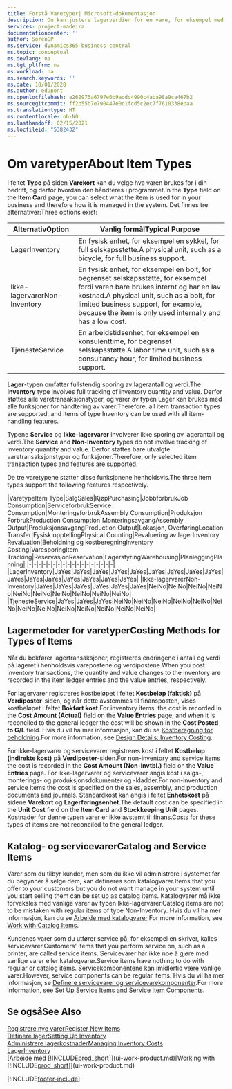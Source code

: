 ```yaml
---
title: Forstå Varetyper| Microsoft-dokumentasjon
description: Du kan justere lagerverdien for en vare, for eksempel med lagermetoden FIFO eller Gjennomsnitt, når varekost endres av andre årsaker enn transaksjoner.
services: project-madeira
documentationcenter: ''
author: SorenGP
ms.service: dynamics365-business-central
ms.topic: conceptual
ms.devlang: na
ms.tgt_pltfrm: na
ms.workload: na
ms.search.keywords: ''
ms.date: 10/01/2020
ms.author: edupont
ms.openlocfilehash: a262975a6797e0b9addc4990c4aba98a9ca467b2
ms.sourcegitcommit: ff2b55b7e790447e0c1fcd5c2ec7f7610338ebaa
ms.translationtype: HT
ms.contentlocale: nb-NO
ms.lasthandoff: 02/15/2021
ms.locfileid: "5382432"
---
```

# <a name="about-item-types"></a><span data-ttu-id="27a29-103">Om varetyper</span><span class="sxs-lookup"><span data-stu-id="27a29-103">About Item Types</span></span>
<span data-ttu-id="27a29-104">I feltet **Type** på siden **Varekort** kan du velge hva varen brukes for i din bedrift, og derfor hvordan den håndteres i programmet.</span><span class="sxs-lookup"><span data-stu-id="27a29-104">In the **Type** field on the **Item Card** page, you can select what the item is used for in your business and therefore how it is managed in the system.</span></span> <span data-ttu-id="27a29-105">Det finnes tre alternativer:</span><span class="sxs-lookup"><span data-stu-id="27a29-105">Three options exist:</span></span>

|<span data-ttu-id="27a29-106">Alternativ</span><span class="sxs-lookup"><span data-stu-id="27a29-106">Option</span></span>|<span data-ttu-id="27a29-107">Vanlig formål</span><span class="sxs-lookup"><span data-stu-id="27a29-107">Typical Purpose</span></span>|
|------|-----------|
|<span data-ttu-id="27a29-108">Lager</span><span class="sxs-lookup"><span data-stu-id="27a29-108">Inventory</span></span>|<span data-ttu-id="27a29-109">En fysisk enhet, for eksempel en sykkel, for full selskapsstøtte.</span><span class="sxs-lookup"><span data-stu-id="27a29-109">A physical unit, such as a bicycle, for full business support.</span></span>|
|<span data-ttu-id="27a29-110">Ikke-lagervarer</span><span class="sxs-lookup"><span data-stu-id="27a29-110">Non-Inventory</span></span>|<span data-ttu-id="27a29-111">En fysisk enhet, for eksempel en bolt, for begrenset selskapsstøtte, for eksempel fordi varen bare brukes internt og har en lav kostnad.</span><span class="sxs-lookup"><span data-stu-id="27a29-111">A physical unit, such as a bolt, for limited business support, for example, because the item is only used internally and has a low cost.</span></span>|
|<span data-ttu-id="27a29-112">Tjeneste</span><span class="sxs-lookup"><span data-stu-id="27a29-112">Service</span></span>|<span data-ttu-id="27a29-113">En arbeidstidsenhet, for eksempel en konsulenttime, for begrenset selskapsstøtte.</span><span class="sxs-lookup"><span data-stu-id="27a29-113">A labor time unit, such as a consultancy hour, for limited business support.</span></span>|

<span data-ttu-id="27a29-114">**Lager**-typen omfatter fullstendig sporing av lagerantall og verdi.</span><span class="sxs-lookup"><span data-stu-id="27a29-114">The **Inventory** type involves full tracking of inventory quantity and value.</span></span> <span data-ttu-id="27a29-115">Derfor støttes alle varetransaksjonstyper, og varer av typen Lager kan brukes med alle funksjoner for håndtering av varer.</span><span class="sxs-lookup"><span data-stu-id="27a29-115">Therefore, all item transaction types are supported, and items of type Inventory can be used with all item-handling features.</span></span>

<span data-ttu-id="27a29-116">Typene **Service** og **Ikke-lagervarer** involverer ikke sporing av lagerantall og verdi.</span><span class="sxs-lookup"><span data-stu-id="27a29-116">The **Service** and **Non-Inventory** types do not involve tracking of inventory quantity and value.</span></span> <span data-ttu-id="27a29-117">Derfor støttes bare utvalgte varetransaksjonstyper og funksjoner.</span><span class="sxs-lookup"><span data-stu-id="27a29-117">Therefore, only selected item transaction types and features are supported.</span></span>

<span data-ttu-id="27a29-118">De tre varetypene støtter disse funksjonene henholdsvis.</span><span class="sxs-lookup"><span data-stu-id="27a29-118">The three item types support the following features respectively.</span></span>

|<span data-ttu-id="27a29-119">Varetype</span><span class="sxs-lookup"><span data-stu-id="27a29-119">Item Type</span></span>|<span data-ttu-id="27a29-120">Salg</span><span class="sxs-lookup"><span data-stu-id="27a29-120">Sales</span></span>|<span data-ttu-id="27a29-121">Kjøp</span><span class="sxs-lookup"><span data-stu-id="27a29-121">Purchasing</span></span>|<span data-ttu-id="27a29-122">Jobbforbruk</span><span class="sxs-lookup"><span data-stu-id="27a29-122">Job Consumption</span></span>|<span data-ttu-id="27a29-123">Serviceforbruk</span><span class="sxs-lookup"><span data-stu-id="27a29-123">Service Consumption</span></span>|<span data-ttu-id="27a29-124">Monteringsforbruk</span><span class="sxs-lookup"><span data-stu-id="27a29-124">Assembly Consumption</span></span>|<span data-ttu-id="27a29-125">Produksjon Forbruk</span><span class="sxs-lookup"><span data-stu-id="27a29-125">Production Consumption</span></span>|<span data-ttu-id="27a29-126">Monteringsavgang</span><span class="sxs-lookup"><span data-stu-id="27a29-126">Assembly Output</span></span>|<span data-ttu-id="27a29-127">Produksjonsavgang</span><span class="sxs-lookup"><span data-stu-id="27a29-127">Production Output</span></span>|<span data-ttu-id="27a29-128">Lokasjon, Overføring</span><span class="sxs-lookup"><span data-stu-id="27a29-128">Location Transfer</span></span>|<span data-ttu-id="27a29-129">Fysisk opptelling</span><span class="sxs-lookup"><span data-stu-id="27a29-129">Physical Counting</span></span>|<span data-ttu-id="27a29-130">Revaluering av lager</span><span class="sxs-lookup"><span data-stu-id="27a29-130">Inventory Revaluation</span></span>|<span data-ttu-id="27a29-131">Beholdning og kostberegning</span><span class="sxs-lookup"><span data-stu-id="27a29-131">Inventory Costing</span></span>|<span data-ttu-id="27a29-132">Varesporing</span><span class="sxs-lookup"><span data-stu-id="27a29-132">Item Tracking</span></span>|<span data-ttu-id="27a29-133">Reservasjon</span><span class="sxs-lookup"><span data-stu-id="27a29-133">Reservation</span></span>|<span data-ttu-id="27a29-134">Lagerstyring</span><span class="sxs-lookup"><span data-stu-id="27a29-134">Warehousing</span></span>|<span data-ttu-id="27a29-135">Planlegging</span><span class="sxs-lookup"><span data-stu-id="27a29-135">Planning</span></span>|
|-|-|-|-|-|-|-|-|-|-|-|-|-|-|-|-|-|-|
|<span data-ttu-id="27a29-136">Lager</span><span class="sxs-lookup"><span data-stu-id="27a29-136">Inventory</span></span>|<span data-ttu-id="27a29-137">Ja</span><span class="sxs-lookup"><span data-stu-id="27a29-137">Yes</span></span>|<span data-ttu-id="27a29-138">Ja</span><span class="sxs-lookup"><span data-stu-id="27a29-138">Yes</span></span>|<span data-ttu-id="27a29-139">Ja</span><span class="sxs-lookup"><span data-stu-id="27a29-139">Yes</span></span>|<span data-ttu-id="27a29-140">Ja</span><span class="sxs-lookup"><span data-stu-id="27a29-140">Yes</span></span>|<span data-ttu-id="27a29-141">Ja</span><span class="sxs-lookup"><span data-stu-id="27a29-141">Yes</span></span>|<span data-ttu-id="27a29-142">Ja</span><span class="sxs-lookup"><span data-stu-id="27a29-142">Yes</span></span>|<span data-ttu-id="27a29-143">Ja</span><span class="sxs-lookup"><span data-stu-id="27a29-143">Yes</span></span>|<span data-ttu-id="27a29-144">Ja</span><span class="sxs-lookup"><span data-stu-id="27a29-144">Yes</span></span>|<span data-ttu-id="27a29-145">Ja</span><span class="sxs-lookup"><span data-stu-id="27a29-145">Yes</span></span>|<span data-ttu-id="27a29-146">Ja</span><span class="sxs-lookup"><span data-stu-id="27a29-146">Yes</span></span>|<span data-ttu-id="27a29-147">Ja</span><span class="sxs-lookup"><span data-stu-id="27a29-147">Yes</span></span>|<span data-ttu-id="27a29-148">Ja</span><span class="sxs-lookup"><span data-stu-id="27a29-148">Yes</span></span>|<span data-ttu-id="27a29-149">Ja</span><span class="sxs-lookup"><span data-stu-id="27a29-149">Yes</span></span>|<span data-ttu-id="27a29-150">Ja</span><span class="sxs-lookup"><span data-stu-id="27a29-150">Yes</span></span>|<span data-ttu-id="27a29-151">Ja</span><span class="sxs-lookup"><span data-stu-id="27a29-151">Yes</span></span>|<span data-ttu-id="27a29-152">Ja</span><span class="sxs-lookup"><span data-stu-id="27a29-152">Yes</span></span>|
|<span data-ttu-id="27a29-153">Ikke-lagervarer</span><span class="sxs-lookup"><span data-stu-id="27a29-153">Non-Inventory</span></span>|<span data-ttu-id="27a29-154">Ja</span><span class="sxs-lookup"><span data-stu-id="27a29-154">Yes</span></span>|<span data-ttu-id="27a29-155">Ja</span><span class="sxs-lookup"><span data-stu-id="27a29-155">Yes</span></span>|<span data-ttu-id="27a29-156">Ja</span><span class="sxs-lookup"><span data-stu-id="27a29-156">Yes</span></span>|<span data-ttu-id="27a29-157">Ja</span><span class="sxs-lookup"><span data-stu-id="27a29-157">Yes</span></span>|<span data-ttu-id="27a29-158">Ja</span><span class="sxs-lookup"><span data-stu-id="27a29-158">Yes</span></span>|<span data-ttu-id="27a29-159">Ja</span><span class="sxs-lookup"><span data-stu-id="27a29-159">Yes</span></span>|<span data-ttu-id="27a29-160">Nei</span><span class="sxs-lookup"><span data-stu-id="27a29-160">No</span></span>|<span data-ttu-id="27a29-161">Nei</span><span class="sxs-lookup"><span data-stu-id="27a29-161">No</span></span>|<span data-ttu-id="27a29-162">Nei</span><span class="sxs-lookup"><span data-stu-id="27a29-162">No</span></span>|<span data-ttu-id="27a29-163">Nei</span><span class="sxs-lookup"><span data-stu-id="27a29-163">No</span></span>|<span data-ttu-id="27a29-164">Nei</span><span class="sxs-lookup"><span data-stu-id="27a29-164">No</span></span>|<span data-ttu-id="27a29-165">Nei</span><span class="sxs-lookup"><span data-stu-id="27a29-165">No</span></span>|<span data-ttu-id="27a29-166">Nei</span><span class="sxs-lookup"><span data-stu-id="27a29-166">No</span></span>|<span data-ttu-id="27a29-167">Nei</span><span class="sxs-lookup"><span data-stu-id="27a29-167">No</span></span>|<span data-ttu-id="27a29-168">Nei</span><span class="sxs-lookup"><span data-stu-id="27a29-168">No</span></span>|<span data-ttu-id="27a29-169">Nei</span><span class="sxs-lookup"><span data-stu-id="27a29-169">No</span></span>|
|<span data-ttu-id="27a29-170">Tjeneste</span><span class="sxs-lookup"><span data-stu-id="27a29-170">Service</span></span>|<span data-ttu-id="27a29-171">Ja</span><span class="sxs-lookup"><span data-stu-id="27a29-171">Yes</span></span>|<span data-ttu-id="27a29-172">Ja</span><span class="sxs-lookup"><span data-stu-id="27a29-172">Yes</span></span>|<span data-ttu-id="27a29-173">Ja</span><span class="sxs-lookup"><span data-stu-id="27a29-173">Yes</span></span>|<span data-ttu-id="27a29-174">Nei</span><span class="sxs-lookup"><span data-stu-id="27a29-174">No</span></span>|<span data-ttu-id="27a29-175">Nei</span><span class="sxs-lookup"><span data-stu-id="27a29-175">No</span></span>|<span data-ttu-id="27a29-176">Nei</span><span class="sxs-lookup"><span data-stu-id="27a29-176">No</span></span>|<span data-ttu-id="27a29-177">Nei</span><span class="sxs-lookup"><span data-stu-id="27a29-177">No</span></span>|<span data-ttu-id="27a29-178">Nei</span><span class="sxs-lookup"><span data-stu-id="27a29-178">No</span></span>|<span data-ttu-id="27a29-179">Nei</span><span class="sxs-lookup"><span data-stu-id="27a29-179">No</span></span>|<span data-ttu-id="27a29-180">Nei</span><span class="sxs-lookup"><span data-stu-id="27a29-180">No</span></span>|<span data-ttu-id="27a29-181">Nei</span><span class="sxs-lookup"><span data-stu-id="27a29-181">No</span></span>|<span data-ttu-id="27a29-182">Nei</span><span class="sxs-lookup"><span data-stu-id="27a29-182">No</span></span>|<span data-ttu-id="27a29-183">Nei</span><span class="sxs-lookup"><span data-stu-id="27a29-183">No</span></span>|<span data-ttu-id="27a29-184">Nei</span><span class="sxs-lookup"><span data-stu-id="27a29-184">No</span></span>|<span data-ttu-id="27a29-185">Nei</span><span class="sxs-lookup"><span data-stu-id="27a29-185">No</span></span>|<span data-ttu-id="27a29-186">Nei</span><span class="sxs-lookup"><span data-stu-id="27a29-186">No</span></span>|

## <a name="costing-methods-for-types-of-items"></a><span data-ttu-id="27a29-187">Lagermetoder for varetyper</span><span class="sxs-lookup"><span data-stu-id="27a29-187">Costing Methods for Types of Items</span></span>
<span data-ttu-id="27a29-188">Når du bokfører lagertransaksjoner, registreres endringene i antall og verdi på lageret i henholdsvis varepostene og verdipostene.</span><span class="sxs-lookup"><span data-stu-id="27a29-188">When you post inventory transactions, the quantity and value changes to the inventory are recorded in the item ledger entries and the value entries, respectively.</span></span> 

<span data-ttu-id="27a29-189">For lagervarer registreres kostbeløpet i feltet **Kostbeløp (faktisk)** på **Verdiposter**-siden, og når dette avstemmes til finansposten, vises kostbeløpet i feltet **Bokført kost**.</span><span class="sxs-lookup"><span data-stu-id="27a29-189">For inventory items, the cost is recorded in the **Cost Amount (Actual)** field on the **Value Entries** page, and when it is reconciled to the general ledger the cost will be shown in the **Cost Posted to G/L** field.</span></span> <span data-ttu-id="27a29-190">Hvis du vil ha mer informasjon, kan du se [Kostberegning for beholdning](design-details-inventory-costing.md).</span><span class="sxs-lookup"><span data-stu-id="27a29-190">For more information, see [Design Details: Inventory Costing](design-details-inventory-costing.md).</span></span>

<span data-ttu-id="27a29-191">For ikke-lagervarer og servicevarer registreres kost i feltet **Kostbeløp (indirekte kost)** på **Verdiposter**-siden.</span><span class="sxs-lookup"><span data-stu-id="27a29-191">For non-inventory and service items the cost is recorded in the **Cost Amount (Non-Invtbl.)** field on the **Value Entries** page.</span></span> <span data-ttu-id="27a29-192">For ikke-lagervarer og servicevarer angis kost i salgs-, monterings- og produksjonsdokumenter og -kladder.</span><span class="sxs-lookup"><span data-stu-id="27a29-192">For non-inventory and service items the cost is specified on the sales, assembly, and production documents and journals.</span></span> <span data-ttu-id="27a29-193">Standardkost kan angis i feltet **Enhetskost** på sidene **Varekort** og **Lagerføringsenhet**.</span><span class="sxs-lookup"><span data-stu-id="27a29-193">The default cost can be specified in the **Unit Cost** field on the **Item Card** and **Stockkeeping Unit** pages.</span></span> <span data-ttu-id="27a29-194">Kostnader for denne typen varer er ikke avstemt til finans.</span><span class="sxs-lookup"><span data-stu-id="27a29-194">Costs for these types of items are not reconciled to the general ledger.</span></span> 

## <a name="catalog-and-service-items"></a><span data-ttu-id="27a29-195">Katalog- og servicevarer</span><span class="sxs-lookup"><span data-stu-id="27a29-195">Catalog and Service Items</span></span>
<span data-ttu-id="27a29-196">Varer som du tilbyr kunder, men som du ikke vil administrere i systemet før du begynner å selge dem, kan defineres som katalogvarer.</span><span class="sxs-lookup"><span data-stu-id="27a29-196">Items that you offer to your customers but you do not want manage in your system until you start selling them can be set up as catalog items.</span></span> <span data-ttu-id="27a29-197">Katalogvarer må ikke forveksles med vanlige varer av typen Ikke-lagervarer.</span><span class="sxs-lookup"><span data-stu-id="27a29-197">Catalog items are not to be mistaken with regular items of type Non-Inventory.</span></span> <span data-ttu-id="27a29-198">Hvis du vil ha mer informasjon, kan du se [Arbeide med katalogvarer](inventory-how-work-nonstock-items.md).</span><span class="sxs-lookup"><span data-stu-id="27a29-198">For more information, see [Work with Catalog Items](inventory-how-work-nonstock-items.md).</span></span>

<span data-ttu-id="27a29-199">Kundenes varer som du utfører service på, for eksempel en skriver, kalles servicevarer.</span><span class="sxs-lookup"><span data-stu-id="27a29-199">Customers' items that you perform service on, such as a printer, are called service items.</span></span> <span data-ttu-id="27a29-200">Servicevarer har ikke noe å gjøre med vanlige varer eller katalogvarer.</span><span class="sxs-lookup"><span data-stu-id="27a29-200">Service items have nothing to do with regular or catalog items.</span></span> <span data-ttu-id="27a29-201">Servicekomponentene kan imidlertid være vanlige varer.</span><span class="sxs-lookup"><span data-stu-id="27a29-201">However, service components can be regular items.</span></span> <span data-ttu-id="27a29-202">Hvis du vil ha mer informasjon, se [Definere servicevarer og servicevarekomponenter](service-how-setup-service-items.md).</span><span class="sxs-lookup"><span data-stu-id="27a29-202">For more information, see [Set Up Service Items and Service Item Components](service-how-setup-service-items.md).</span></span>

## <a name="see-also"></a><span data-ttu-id="27a29-203">Se også</span><span class="sxs-lookup"><span data-stu-id="27a29-203">See Also</span></span>
[<span data-ttu-id="27a29-204">Registrere nye varer</span><span class="sxs-lookup"><span data-stu-id="27a29-204">Register New Items</span></span>](inventory-how-register-new-items.md)  
[<span data-ttu-id="27a29-205">Definere lager</span><span class="sxs-lookup"><span data-stu-id="27a29-205">Setting Up Inventory</span></span>](inventory-setup-inventory.md)  
[<span data-ttu-id="27a29-206">Administrere lagerkostnader</span><span class="sxs-lookup"><span data-stu-id="27a29-206">Managing Inventory Costs</span></span>](finance-manage-inventory-costs.md)  
[<span data-ttu-id="27a29-207">Lager</span><span class="sxs-lookup"><span data-stu-id="27a29-207">Inventory</span></span>](inventory-manage-inventory.md)  
<span data-ttu-id="27a29-208">[Arbeide med [!INCLUDE[prod_short](includes/prod_short.md)]](ui-work-product.md)</span><span class="sxs-lookup"><span data-stu-id="27a29-208">[Working with [!INCLUDE[prod_short](includes/prod_short.md)]](ui-work-product.md)</span></span>


[!INCLUDE[footer-include](includes/footer-banner.md)]